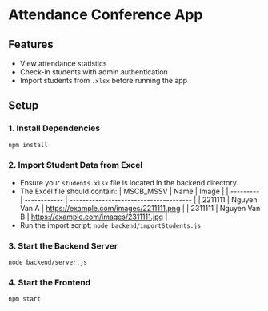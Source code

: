# Attendance Conference App

## Features
- View attendance statistics
- Check-in students with admin authentication
- Import students from `.xlsx` before running the app

## Setup

### 1. Install Dependencies
```sh
npm install
```

### 2. Import Student Data from Excel
- Ensure your `students.xlsx` file is located in the backend directory.
- The Excel file should contain:
| MSCB_MSSV | Name         | Image                                  |
| --------- | ------------ | -------------------------------------- |
| 2211111   | Nguyen Van A | https://example.com/images/2211111.png |
| 2311111   | Nguyen Van B | https://example.com/images/2311111.jpg |
- Run the import script:
`node backend/importStudents.js`

### 3. Start the Backend Server
`node backend/server.js`

### 4. Start the Frontend
`npm start`


